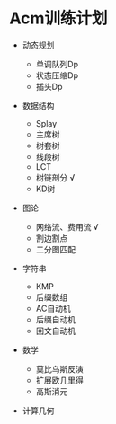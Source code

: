 # Acm训练计划

- 动态规划
    - 单调队列Dp
    - 状态压缩Dp
    - 插头Dp

- 数据结构
    - Splay
    - 主席树
    - 树套树
    - 线段树
    - LCT
    - 树链剖分 &radic;
    - KD树
   
- 图论
    - 网络流、费用流 &radic;
    - 割边割点
    - 二分图匹配

- 字符串
    - KMP
    - 后缀数组
    - AC自动机
    - 后缀自动机
    - 回文自动机

- 数学
    - 莫比乌斯反演
    - 扩展欧几里得
    - 高斯消元

- 计算几何
